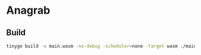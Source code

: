 # Anagrab

## Build

``` bash
tinygo build -o main.wasm -no-debug -scheduler=none -target wasm ./main.go
```
